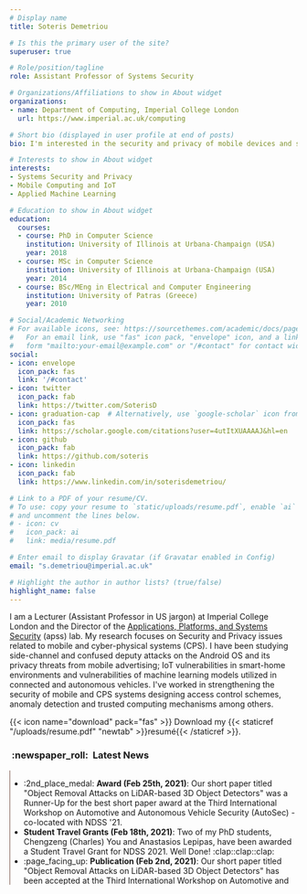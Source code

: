```yaml
---
# Display name
title: Soteris Demetriou

# Is this the primary user of the site?
superuser: true

# Role/position/tagline
role: Assistant Professor of Systems Security

# Organizations/Affiliations to show in About widget
organizations:
- name: Department of Computing, Imperial College London
  url: https://www.imperial.ac.uk/computing

# Short bio (displayed in user profile at end of posts)
bio: I'm interested in the security and privacy of mobile devices and systems at the edge of the network.

# Interests to show in About widget
interests:
- Systems Security and Privacy
- Mobile Computing and IoT
- Applied Machine Learning

# Education to show in About widget
education:
  courses:
  - course: PhD in Computer Science
    institution: University of Illinois at Urbana-Champaign (USA)
    year: 2018
  - course: MSc in Computer Science
    institution: University of Illinois at Urbana-Champaign (USA)
    year: 2014
  - course: BSc/MEng in Electrical and Computer Engineering
    institution: University of Patras (Greece)
    year: 2010

# Social/Academic Networking
# For available icons, see: https://sourcethemes.com/academic/docs/page-builder/#icons
#   For an email link, use "fas" icon pack, "envelope" icon, and a link in the
#   form "mailto:your-email@example.com" or "/#contact" for contact widget.
social:
- icon: envelope
  icon_pack: fas
  link: '/#contact'
- icon: twitter
  icon_pack: fab
  link: https://twitter.com/SoterisD
- icon: graduation-cap  # Alternatively, use `google-scholar` icon from `ai` icon pack
  icon_pack: fas
  link: https://scholar.google.com/citations?user=4utItXUAAAAJ&hl=en
- icon: github
  icon_pack: fab
  link: https://github.com/soteris
- icon: linkedin
  icon_pack: fab
  link: https://www.linkedin.com/in/soterisdemetriou/

# Link to a PDF of your resume/CV.
# To use: copy your resume to `static/uploads/resume.pdf`, enable `ai` icons in `params.toml`, 
# and uncomment the lines below.
# - icon: cv
#   icon_pack: ai
#   link: media/resume.pdf

# Enter email to display Gravatar (if Gravatar enabled in Config)
email: "s.demetriou@imperial.ac.uk"

# Highlight the author in author lists? (true/false)
highlight_name: false
---
```


I am a Lecturer (Assistant Professor in US jargon) at Imperial College London and the Director of the [Applications, Platforms, and Systems Security](https://apss.doc.ic.ac.uk/) (apss) lab. My research focuses on Security and Privacy issues related to mobile and cyber-physical systems (CPS). I have been studying side-channel and confused deputy attacks on the Android OS and its privacy threats from mobile advertising; IoT vulnerabilities in smart-home environments and vulnerabilities of machine learning models utilized in connected and autonomous vehicles. I've worked in strengthening the security of mobile and CPS systems designing access control schemes, anomaly detection and trusted computing mechanisms among others.

{{< icon name="download" pack="fas" >}} Download my {{< staticref "/uploads/resume.pdf" "newtab" >}}resumé{{< /staticref >}}.

<h3>&nbsp;:newspaper_roll:&nbsp; Latest News</h3>
<div style="overflow: auto; height:150pt; width:100%; border-left: 1px solid #795548">
  <ul>
    <li>:2nd_place_medal: <b>Award (Feb 25th, 2021)</b>:  Our short paper titled "Object Removal Attacks on LiDAR-based 3D Object Detectors" was a Runner-Up for the best short paper award at the Third International Workshop on Automotive and Autonomous Vehicle Security (AutoSec) - co-located with NDSS '21.</li>
    <li><b>Student Travel Grants (Feb 18th, 2021)</b>: Two of my PhD students, Chengzeng (Charles) You and Anastasios Lepipas, have been awarded a Student Travel Grant for NDSS 2021. Well Done! :clap::clap::clap:</li>
    <li>:page_facing_up: <b>Publication (Feb 2nd, 2021)</b>: Our short paper titled "Object Removal Attacks on LiDAR-based 3D Object Detectors" has been accepted at the Third International Workshop on Automotive and Autonomous Vehicle Security (AutoSec) - co=located with NDSS '21.</li>
    <li><b>Grant (July 15th, 2020)</b>: I have been awarded an ISST Champions Fund by the Institute for Security Science and Technology at Imperial College London which will help us measure human smartphone security attention and behavior.</li>
    <li><b>Comment (April 14th, 2020)</b>: Read my comment on smartphone-assisted contact tracing <a href="https://apss.doc.ic.ac.uk/blog/" target="_blank">here</a>.</li>
    <li>:page_facing_up: <b>Publication (Mar 7th, 2020)</b>: Our paper titled “DarkneTZ: Toward Model Privacy at the Edge using Trusted Execution Environments’” has been accepted at ACM MobiSys 2020.</li>
    <li><b>Conference Session Chair (Nov, 2019)</b>: I was invited to serve as a session chair  at the Cyberphysical Security session of the 26th ACM Conference on Computer and Communications Security (ACM CCS 2019). CCS is the flagship security conference of ACM.</li>
    <li><b>Conference OC (May, 2019)</b>: I was invited to serve at the Organisation Committee (Finance Co-Chair) of the 26th Annual International Conference on Mobile Computing and Networking (ACM Mobicom).</li>
    <li>:page_facing_up: <b>Publication (Feb 19th, 2019)</b>: Our paper titled “BEEER: Distributed Record and Replay for Medical Devices in Hospital Operating Rooms’” has been accepted at HotSoS 2019.</li>
    <li><b>Conference PC (Dec, 2018)</b>: I was invited to serve at the Program Committee of the 26th ACM Conference on Computer and Communications Security (ACM CCS 2019). CCS is the flagship security conference of ACM.</li>
    <li>:newspaper: <b>News Article (September 28th, 2018)</b>: “Getting smart on smartphone cyber security”, Duncan Swinscow-Hall, Imperial College London, (link to article).</li>
    <li>:office: <b>New Appointment (September 1st, 2018)</b>: Appointed as a Lecturer (Assistant Professor) at Imperial College London.</li>
    <li>:trophy: <b>Best-in-Session Presentation Award (May 20th, 2018)</b>: I was awarded a best-in-session presentation award at IEEE INFOCOM 2018.</li>
    <li>:medal_sports: <b>Travel Award (March 27th, 2018)</b>: I was awarded a conference travel grant by the Graduate College at the University of Illinois at Urbana-Champaign to attend IEEE INFOCOM 2018 and present our work.</li>
    <li>:trophy: <b>Distinguished Paper Award (Feb 21st, 2018)</b>: Our paper titled “Resolving the Predicament of Android Custom Permissions” has received a Distinguished Paper Award at NDSS 2018.</li>
    <li>:page_facing_up: <b>Publication (Nov 27th, 2017)</b>: Our paper titled “CoDrive: Improving Automobile Positioning via Collaborative Driving’” has been accepted at IEEE INFOCOM.</li>
    <li>:page_facing_up: <b>Publication (Oct 26th, 2017)</b>: Our paper titled “Resolving the Predicament of Android Custom Permissions” has been accepted at NDSS.</li>
    <li>:page_facing_up: Publication (July 13th, 2017): Our paper titled “CamForensics: Understanding Visual Privacy Leaks in the Wild.” has been accepted at SenSys.</li>
    <li>:medal_sports: <b>Award (May, 2017)</b>: I was selected for sponsorship and travel support to the 5th Heidelberg Laureate Forum (HLF) by the Oak Ridge Associated Universities (ORAU) and the National Science Foundation (NSF).</li>
    <li>:page_facing_up: <b>Publication (May 2nd, 2017)</b>: Our paper titled “HanGuard: SDN-driven protection of smart-home WiFi devices from malicious mobile apps.” has been accepted at WiSec.</li>
    <li>:medal_sports: <b>Award (April 12th, 2017)</b>: I was selected as a young researcher in the fields of Mathematics and Computer Science to participate in the Heidelberg Laureate Forum.</li>
    <li>:medal_sports: <b>Award (April 6th, 2017)</b>: I was selected to participate in the French-American Doctoral Exchange (FADex) program focused in Cybersecurity.</li>
    <li>:page_facing_up: <b>Publication (March 6th, 2017)</b>: Our paper titled “Ghost Installer in the Shadow: Security Analysis of App Installation on Android” has been accepted at DSN.</li>
    <li>:medal_sports: <b>Award (August 2nd, 2016)</b>: I have been awarded the Best in Class Award during the 2016 Intern Project Fair at Hewlett-Packard Enterprise.</li>
    <li><b>:page_facing_up: Publication (July 22nd, 2016)</b>: Our paper titled “Draco: Uniform and Fine-grained Control of Web Code Access on Android” has been accepted at CCS.</li>
  </ul>
</div>

